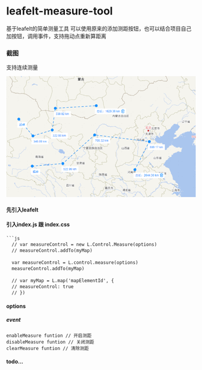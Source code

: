 # leafelt-measure-tool
基于leafelt的简单测量工具 可以使用原来的添加测距按钮，也可以结合项目自己加按钮，调用事件，支持拖动点重新算距离

### 截图

支持连续测量

![enter image description here](https://github.com/liuchang567/leafelt-measure-tools/blob/master/assets/demo.png?inline=false)


#### 先引入leafelt
#### 引入index.js 跟 index.css
```
```js
  // var measureControl = new L.Control.Measure(options)
  // measureControl.addTo(myMap)

  var measureControl = L.control.measure(options)
  measureControl.addTo(myMap)

  // var myMap = L.map('mapElementId', {
  // measureControl: true
  // })

```

#### options  

##### event
```
enableMeasure funtion // 开启测距
disableMeasure funtion // 关闭测距
clearMeasure funtion // 清除测距
```
#### todo...